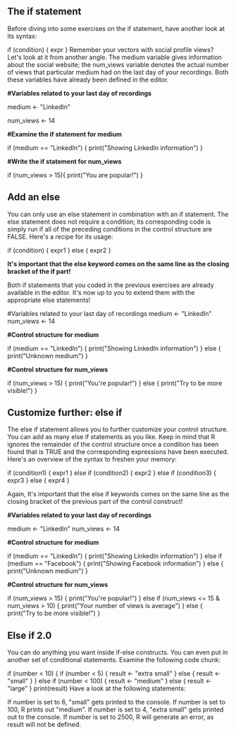 ## The if statement

Before diving into some exercises on the if statement, have another look at its syntax:

if (condition) {
  expr
}
Remember your vectors with social profile views? Let's look at it from another angle. The medium variable gives information about the social website; the num_views variable denotes the actual number of views that particular medium had on the last day of your recordings. Both these variables have already been defined in the editor.

**#Variables related to your last day of recordings**

medium <- "LinkedIn"

num_views <- 14

**#Examine the if statement for medium**

if (medium == "LinkedIn") {
  print("Showing LinkedIn information")
}

**#Write the if statement for num_views**

if (num_views > 15){
print("You are popular!")
  }

## Add an else

You can only use an else statement in combination with an if statement. The else statement does not require a condition; its corresponding code is simply run if all of the preceding conditions in the control structure are FALSE. Here's a recipe for its usage:

if (condition) {
  expr1
} else {
  expr2
}

**It's important that the else keyword comes on the same line as the closing bracket of the if part!**

Both if statements that you coded in the previous exercises are already available in the editor. It's now up to you to extend them with the appropriate else statements!

#Variables related to your last day of recordings
medium <- "LinkedIn"
num_views <- 14

**#Control structure for medium**

if (medium == "LinkedIn") {
  print("Showing LinkedIn information")
} else {
  print("Unknown medium")
}

**#Control structure for num_views**

if (num_views > 15) {
  print("You're popular!")
} else {
  print("Try to be more visible!")
}

## Customize further: else if

The else if statement allows you to further customize your control structure. You can add as many else if statements as you like. Keep in mind that R ignores the remainder of the control structure once a condition has been found that is TRUE and the corresponding expressions have been executed. Here's an overview of the syntax to freshen your memory:

if (condition1) {
  expr1
} else if (condition2) {
  expr2
} else if (condition3) {
  expr3
} else {
  expr4
}

Again, It's important that the else if keywords comes on the same line as the closing bracket of the previous part of the control construct!


**#Variables related to your last day of recordings**

medium <- "LinkedIn"
num_views <- 14

**#Control structure for medium**

if (medium == "LinkedIn") {
  print("Showing LinkedIn information")
} else if (medium == "Facebook") {
  print("Showing Facebook information")
} else {
  print("Unknown medium")
}

**#Control structure for num_views**

if (num_views > 15) {
  print("You're popular!")
} else if (num_views <= 15 & num_views > 10) {
  print("Your number of views is average")
} else {
  print("Try to be more visible!")
}

## Else if 2.0

You can do anything you want inside if-else constructs. You can even put in another set of conditional statements. Examine the following code chunk:

if (number < 10) {
  if (number < 5) {
    result <- "extra small"
  } else {
    result <- "small"
  }
} else if (number < 100) {
  result <- "medium"
} else {
  result <- "large"
}
print(result)
Have a look at the following statements:

If number is set to 6, "small" gets printed to the console.
If number is set to 100, R prints out "medium".
If number is set to 4, "extra small" gets printed out to the console.
If number is set to 2500, R will generate an error, as result will not be defined.








